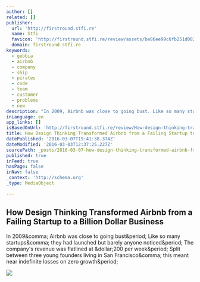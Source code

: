 ```yaml
---
author: []
related: []
publisher:
  url: 'http://firstround.stfi.re'
  name: Stfi
  favicon: 'http://firstround.stfi.re/review/assets/be86ee99c6fb251d0826b77ce694349f/images/favicon.ico'
  domain: firstround.stfi.re
keywords:
  - gebbia
  - airbnb
  - company
  - ship
  - pirates
  - code
  - team
  - customer
  - problems
  - new
description: "In 2009, Airbnb was close to going bust. Like so many startups, they had launched but barely anyone noticed. The company's revenue was flatlined at $200 per week. Split between three young founders living in San Francisco, this meant near indefinite losses on zero growth."
inLanguage: en
app_links: []
isBasedOnUrl: 'http://firstround.stfi.re/review/How-design-thinking-transformed-Airbnb-from-failing-startup-to-billion-dollar-business/?sf=llyryn'
title: How Design Thinking Transformed Airbnb from a Failing Startup to a Billion Dollar Business
datePublished: '2016-03-07T19:41:38.374Z'
dateModified: '2016-03-03T12:37:25.227Z'
sourcePath: _posts/2016-03-07-how-design-thinking-transformed-airbnb-from-a-failing-startu.md
published: true
inFeed: true
hasPage: false
inNav: false
_context: 'http://schema.org'
_type: MediaObject

---
```

<article style=""><h1>How Design Thinking Transformed Airbnb from a Failing Startup to a Billion Dollar Business</h1><p>In 2009&amp;comma; Airbnb was close to going bust&amp;period; Like so many startups&amp;comma; they had launched but barely anyone noticed&amp;period; The company's revenue was flatlined at &amp;dollar;200 per week&amp;period; Split between three young founders living in San Francisco&amp;comma; this meant near indefinite losses on zero growth&amp;period;</p><img src="http://s3.amazonaws.com/marquee-test-akiaisur2rgicbmpehea/3FO5DL6SRxaUtLcjO6Xj_joe-gebbia-headshot-highres-e1351180614290.jpg" /></article>